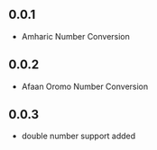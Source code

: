 ## 0.0.1

* Amharic Number Conversion

## 0.0.2

* Afaan Oromo Number Conversion

## 0.0.3

* double number support added